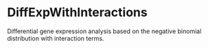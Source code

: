 # DiffExpWithInteractions
Differential gene expression analysis based on the negative binomial distribution with interaction terms.

